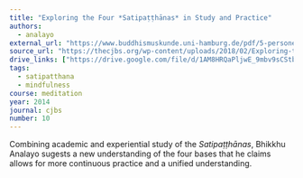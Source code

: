 ```yaml
---
title: "Exploring the Four *Satipaṭṭhānas* in Study and Practice"
authors:
  - analayo
external_url: "https://www.buddhismuskunde.uni-hamburg.de/pdf/5-personen/analayo/exploring-satipatthana.pdf"
source_url: "https://thecjbs.org/wp-content/uploads/2018/02/Exploring-the-Four-Satipatth%C4%81nas-in-Study-and-Practice.pdf"
drive_links: ["https://drive.google.com/file/d/1AM8HRQaPljwE_9mbv9sCStblD1V5wTcB/view?usp=drivesdk"]
tags: 
  - satipatthana
  - mindfulness
course: meditation
year: 2014
journal: cjbs
number: 10
---
```


Combining academic and experiential study of the *Satipaṭṭhānas*, Bhikkhu Analayo sugests a new understanding of the four bases that he claims allows for more continuous practice and a unified understanding.


